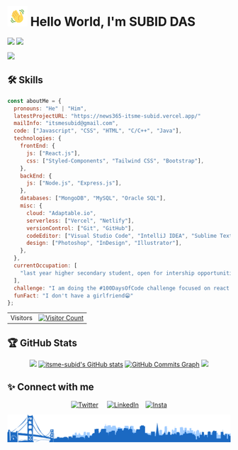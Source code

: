 # <img src="images/wave.gif" alt="Hi" height="45" width="45"/> Hello World, I'm SUBID DAS

<a href="https://www.github.com/itsme-subid" rel="noreferrer"><img
src="https://img.shields.io/github/followers/itsme-subid?logo=github&style=for-the-badge&color=3382ed&labelColor=0f172a" /></a>
<a href="https://www.twitter.com/ItsmeSubid" rel="noreferrer"><img
src="https://img.shields.io/twitter/follow/ItsmeSubid?logo=twitter&style=for-the-badge&color=3382ed&labelColor=0f172a"
/></a>

<a href="https://www.github.com/itsme-subid"><img src="https://readme-typing-svg.herokuapp.com/?lines=Web%20Developer;Experienced%20Web%20Designer;3%2B%20years%20of%20Coding%20Experience;Always%20learning%20new%20things&font=Poppins&center=true&width=440&height=45&color=3382ed&size=22&pause=1000"></a>

## 🛠 Skills

```javascript
const aboutMe = {
  pronouns: "He" | "Him",
  latestProjectURL: "https://news365-itsme-subid.vercel.app/"
  mailInfo: "itsmesubid@gmail.com",
  code: ["Javascript", "CSS", "HTML", "C/C++", "Java"],
  technologies: {
    frontEnd: {
      js: ["React.js"],
      css: ["Styled-Components", "Tailwind CSS", "Bootstrap"],
    },
    backEnd: {
      js: ["Node.js", "Express.js"],
    },
    databases: ["MongoDB", "MySQL", "Oracle SQL"],
    misc: {
      cloud: "Adaptable.io",
      serverless: ["Vercel", "Netlify"],
      versionControl: ["Git", "GitHub"],
      codeEditor: ["Visual Studio Code", "IntelliJ IDEA", "Sublime Text"],
      design: ["Photoshop", "InDesign", "Illustrator"],
    },
  },
  currentOccupation: [
    "last year higher secondary student, open for intership opportunities",
  ],
  challenge: "I am doing the #100DaysOfCode challenge focused on react and typescript"
  funFact: "I don't have a girlfriend😁"
};
```

<table>
  <tr>
    <td>Visitors</td>
    <td><a href="https://github.com/itsme-subid"><img src="https://profile-counter.glitch.me/itsme-subid/count.svg" alt="Visitor Count" height="30" width="224" /></a></td>
  </tr>
</table>

## 🏆 GitHub Stats

<p align="center">
<a align="left" href="http://github.com/itsme-subid"><img width="400" src="https://github-readme-streak-stats.herokuapp.com/?user=itsme-subid&stroke=ec4899&background=0d1117&ring=3382ed&fire=3382ed&currStreakNum=ec4899&currStreakLabel=3382ed&sideNums=ec4899&sideLabels=ec4899&dates=ec4899&hide_border=true" /></a>
<a align="right" href="http://github.com/itsme-subid"><img width="400" src="https://github-readme-stats.vercel.app/api?username=itsme-subid&show_icons=true&hide=&count_private=true&title_color=3382ed&text_color=ec4899&icon_color=3382ed&bg_color=0d1117&hide_border=true&show_icons=true" alt="itsme-subid's GitHub stats" /></a>
<a href="http://github.com/itsme-subid"><img src="https://activity-graph.herokuapp.com/graph?username=itsme-subid&bg_color=0d1117&color=ec4899&line=3382ed&point=ec4899&area_color=0f172a&area=true&hide_border=true&custom_title=GitHub%20Commits%20Graph" alt="GitHub Commits Graph" /></a>
<a align="center" href="https://github.com/itsme-subid">
<img width="400" src="https://github-readme-stats.vercel.app/api/top-langs/?username=itsme-Subid&langs_count=8&layout=compact&title_color=3382ed&text_color=ec4899&icon_color=3382ed&bg_color=0d1117&hide_border=true&show_icons=true"/>
</a>

## ✨ Connect with me

<p align="center">
<a href="https://twitter.com/ItsmeSubid" target="blank"><img align="center" src="https://raw.githubusercontent.com/itsme-Subid/itsme-subid/main/images/twitter%20bw.png" alt="Twitter" height="50" width="50" /></a> &nbsp;&nbsp;&nbsp;
<a href="https://www.linkedin.com/in/itsme-subid/" target="blank"><img align="center" src="https://raw.githubusercontent.com/itsme-Subid/itsme-subid/main/images/LinkedIn%20bw.png" alt="LinkedIn" height="50" width="50" /></a>&nbsp;&nbsp;&nbsp;
<a href="https://www.instagram.com/itsme_subid/" target="blank"><img align="center" src="https://raw.githubusercontent.com/itsme-Subid/itsme-subid/main/images/Instagram%20bw.png" alt="Insta" height="50" width="50" /></a>
</p>

<a href="https://github.com/itsme-subid"><img src="images/footer.png"></a>
